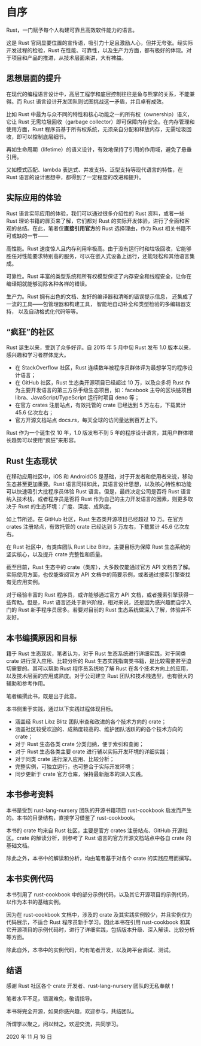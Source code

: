 # 自序


Rust，一门赋予每个人构建可靠且高效软件能力的语言。

这是 Rust 官网显要位置的宣传语，吸引力十足且激励人心，但并无夸张。经实际开发过程的检验，Rust 在性能、可靠性，以及生产力方面，都有极好的体现。对于项目和产品的推进，从技术层面来讲，大有裨益。

## 思想层面的提升

在现代的编程语言设计中，高层工程学和底层控制往往是鱼与熊掌的关系，不能兼得。而 Rust 语言设计开发团队则试图挑战这一矛盾，并且卓有成效。

比如 Rust 中最为与众不同的特性和核心功能之一的所有权（ownership）语义，它让 Rust 无需垃圾回收（garbage collector）即可保障内存安全。在内存管理和使用方面，Rust 程序员基于所有权系统，无须亲自分配和释放内存，无需垃圾回收，即可以控制底层细节。

再如生命周期（lifetime）的语义设计，有效地保持了引用的作用域，避免了悬垂引用。

又如模式匹配、lambda 表达式、并发支持、泛型支持等现代语言的特性，在 Rust 语言的设计思想中，都得到了一定程度的改进和提升。

## 实际应用的体验

Rust 语言实际应用的体验，我们可以通过很多介绍性的 Rust 资料，或者一些 Rust 理论书籍的扉页来了解，它们都对 Rust 的实际开发体验，进行了全面和客观的总结。在此，笔者仅**直接引用官方**的 Rust 选择理由，作为 Rust 相关书籍不可或缺的一节——

高性能。Rust 速度惊人且内存利用率极高。由于没有运行时和垃圾回收，它能够胜任对性能要求特别高的服务，可以在嵌入式设备上运行，还能轻松和其他语言集成。

可靠性。Rust 丰富的类型系统和所有权模型保证了内存安全和线程安全，让你在编译期就能够消除各种各样的错误。

生产力。Rust 拥有出色的文档、友好的编译器和清晰的错误提示信息， 还集成了一流的工具——包管理器和构建工具， 智能地自动补全和类型检验的多编辑器支持， 以及自动格式化代码等等。

## “疯狂”的社区

Rust 诞生以来，受到了众多好评。自 2015 年 5 月中旬 Rust 发布 1.0 版本以来，感兴趣和学习者群体庞大。

- 在 StackOverflow 社区，Rust 连续数年被程序员群体评为最想学习的程序设计语言；
- 在 GitHub 社区，Rust 生态类开源项目已经超过 10 万，以及众多将 Rust 作为主要开发语言的第三方杀手级生态项目，如：facebook 主导的区块链项目 libra、JavaScript/TypeScript 运行时项目 deno 等；
- 在官方 crates 注册站点，有效托管的 crate 已经达到 5 万左右，下载累计 45.6 亿次左右；
- 官方开源文档站点 docs.rs，每天全球的访问量达到百万上下。

Rust 作为一个诞生仅 10 年，1.0 版发布不到 5 年的程序设计语言，其用户群体增长趋势可以使用“疯狂”来形容。

## Rust 生态现状

在移动应用社区中，iOS 和 AndroidOS 是基础，对于开发者和使用者来说，移动生态甚至更加重要。Rust 语言同样如此，其语言设计思想，以及核心特性和功能可以快速吸引大批程序员体验 Rust 语言。但是，最终决定公司是否将 Rust 语言纳入技术栈，或者程序员是否将 Rust 作为自己的主力开发语言的因素，则更多取决于 Rust 的生态环境：广度、深度、成熟度。

如上节所述。在 GitHub 社区，Rust 生态类开源项目已经超过 10 万。在官方 crates 注册站点，有效托管的 crate 已经达到 5 万左右，下载累计 45.6 亿次左右。

在 Rust 社区中，有类库团队 Rust Libz Blitz，主要目标为保障 Rust 生态系统的坚实核心，以及提升 crate 完整性和质量。

截至目前，Rust 生态中的 crate（类库），大多数仅能通过官方 API 文档去了解。实际使用方面，也仅能查阅官方 API 文档中的简要示例，或者通过搜索引擎查找有无应用实例。

对于经验丰富的 Rust 程序员，或许能够通过官方 API 文档，或者搜索引擎获得一些帮助。但是，Rust 语言还处于新兴阶段，相对来说，还是因为感兴趣而自学入门的 Rust 新手程序员居多。若要对目前的 Rust 生态系统做深入了解，体验并不友好。

## 本书编撰原因和目标

籍于 Rust 生态现状，笔者认为，对于 Rust 生态系统进行详细实践，对于同类 crate 进行深入应用、比较分析的 Rust 生态实践指南类书籍，是比较需要甚至迫切需要的。其可以帮助 Rust 程序员系统地了解 Rust 在各个技术方向上的应用，以及技术层面的应用成熟度。对于公司建立 Rust 团队和技术栈选型，也有很大的辅助和参考作用。

笔者编撰此书，既是出于此意。

本书侧重于实践，通过以下实践过程体现目标。

- 涵盖经 Rust Libz Blitz 团队审查和改进的各个技术方向的 crate；
- 涵盖社区较受欢迎的、成熟度较高的、维护团队活跃的的各个技术方向的 crate；
- 对于 Rust 生态各类 crate 分类归纳，便于索引和查阅；
- 对于 Rust 生态各类主要 crate 进行辅以实际开发环境的详细实践；
- 对于同类 crate 进行深入应用、比较分析；
- 完整实例，可独立运行，也可整合于实际开发环境；
- 同步更新于 crate 官方仓库，保持最新版本的深入实践。

## 本书参考资料

本书是受到 rust-lang-nursery 团队的开源书籍项目 rust-cookbook 启发而产生的。本书的目录结构，直接学习借鉴了 rust-cookbook。

本书的 crate 均来自 Rust 社区，主要是官方 crates 注册站点、GitHub 开源社区。crate 的解读分析，则参考了 Rust 语言的官方开源文档站点中各自 crate 的基础文档。

除此之外，本书中的解读和分析，均由笔者基于对各个 crate 的实践应用而撰写。 

## 本书实例代码

本书引用了 rust-cookbook 中的部分示例代码，以及其它开源项目的示例代码，以作为本书的基础实例。

因为在 rust-cookbook 文档中，涉及的 crate 及其实践实例较少，并且实例仅为代码展示，不适合 Rust 程序员新手学习。因此本书在引用 rust-cookbook 和其它开源项目的示例代码时，进行了详细实践，包括版本升级、深入解读、比较分析等方面。

除此自外，本书中的实例代码，均有笔者开发，以及跨平台调试、测试。

## 结语

感谢 Rust 社区各个 crate 开发者、rust-lang-nursery 团队的无私奉献！

笔者水平不足，错漏难免，敬请指导。

本书将完全开源，如果你感兴趣，欢迎参与，共结团队。

所谓学以聚之，问以辩之。欢迎交流，共同学习。

2020 年 11 月 16 日
